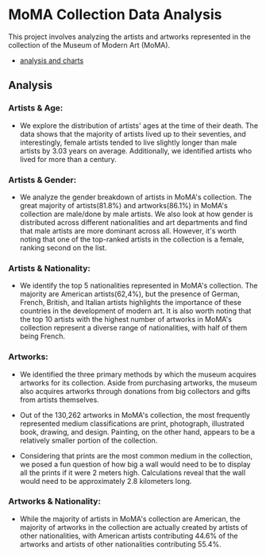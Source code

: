 # MoMA Collection Data Analysis

This project involves analyzing the artists and artworks represented in the collection of the Museum of Modern Art (MoMA).

- [analysis and charts](https://github.com/s4nda/MoMa-collection-data-analysis/blob/main/notebooks/artists-1.ipynb)

## Analysis

### Artists & Age: 
- We explore the distribution of artists' ages at the time of their death. The data shows that the majority of artists lived up to their seventies, and interestingly, female artists tended to live slightly longer than male artists by 3.03 years on average. Additionally, we identified artists who lived for more than a century.

### Artists & Gender: 
- We analyze the gender breakdown of artists in MoMA's collection. The great majority of artists(81.8%) and artworks(86.1%) in MoMA's collection are male/done by male artists. We also look at how gender is distributed across different nationalities and art departments and find that male artists are more dominant across all. However, it's worth noting that one of the top-ranked artists in the collection is a female, ranking second on the list.

### Artists & Nationality: 
- We identify the top 5 nationalities represented in MoMA's collection. The majority are American artists(62,4%), but the presence of German, French, British, and Italian artists highlights the importance of these countries in the development of modern art. It is also worth noting that the top 10 artists with the highest number of artworks in MoMA's collection represent a diverse range of nationalities, with half of them being French.

### Artworks:

- We identified the three primary methods by which the museum acquires artworks for its collection. Aside from purchasing artworks, the museum also acquires artworks through donations from big collectors and gifts from artists themselves.

- Out of the 130,262 artworks in MoMA's collection, the most frequently represented medium classifications are print, photograph, illustrated book, drawing, and design. Painting, on the other hand, appears to be a relatively smaller portion of the collection.

- Considering that prints are the most common medium in the collection, we posed a fun question of how big a wall would need to be to display all the prints if it were 2 meters high. Calculations reveal that the wall would need to be approximately 2.8 kilometers long.

### Artworks & Nationality: 
- While the majority of artists in MoMA's collection are American, the majority of artworks in the collection are actually created by artists of other nationalities, with American artists contributing 44.6% of the artworks and artists of other nationalities contributing 55.4%. 
